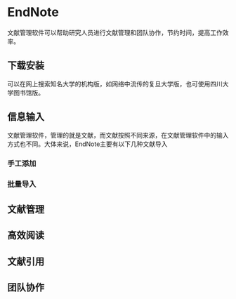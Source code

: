 # EndNote

文献管理软件可以帮助研究人员进行文献管理和团队协作，节约时间，提高工作效率。

## 下载安装

可以在网上搜索知名大学的机构版，如网络中流传的复旦大学版，也可使用四川大学图书馆版。

## 信息输入

文献管理软件，管理的就是文献，而文献按照不同来源，在文献管理软件中的输入方式也不同。大体来说，EndNote主要有以下几种文献导入

### 手工添加

### 批量导入

## 文献管理

## 高效阅读

## 文献引用

## 团队协作
